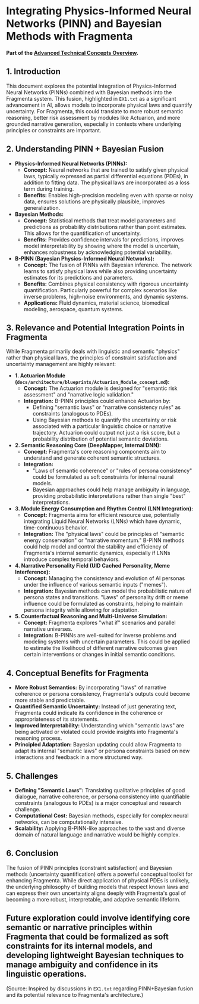 # Integrating Physics-Informed Neural Networks (PINN) and Bayesian Methods with Fragmenta

**Part of the [Advanced Technical Concepts Overview](../advanced_concepts/Advanced_Technical_Concepts_Overview.md).**

## 1. Introduction

This document explores the potential integration of Physics-Informed Neural Networks (PINNs) combined with Bayesian methods into the Fragmenta system. This fusion, highlighted in `EX1.txt` as a significant advancement in AI, allows models to incorporate physical laws and quantify uncertainty. For Fragmenta, this could translate to more robust semantic reasoning, better risk assessment by modules like Actuarion, and more grounded narrative generation, especially in contexts where underlying principles or constraints are important.

## 2. Understanding PINN + Bayesian Fusion

*   **Physics-Informed Neural Networks (PINNs):**
    *   **Concept:** Neural networks that are trained to satisfy given physical laws, typically expressed as partial differential equations (PDEs), in addition to fitting data. The physical laws are incorporated as a loss term during training.
    *   **Benefits:** Enables high-precision modeling even with sparse or noisy data, ensures solutions are physically plausible, improves generalization.
*   **Bayesian Methods:**
    *   **Concept:** Statistical methods that treat model parameters and predictions as probability distributions rather than point estimates. This allows for the quantification of uncertainty.
    *   **Benefits:** Provides confidence intervals for predictions, improves model interpretability by showing where the model is uncertain, enhances robustness by acknowledging potential variability.
*   **B-PINN (Bayesian Physics-Informed Neural Networks):**
    *   **Concept:** The fusion of PINNs with Bayesian inference. The network learns to satisfy physical laws while also providing uncertainty estimates for its predictions and parameters.
    *   **Benefits:** Combines physical consistency with rigorous uncertainty quantification. Particularly powerful for complex scenarios like inverse problems, high-noise environments, and dynamic systems.
    *   **Applications:** Fluid dynamics, material science, biomedical modeling, aerospace, quantum systems.

## 3. Relevance and Potential Integration Points in Fragmenta

While Fragmenta primarily deals with linguistic and semantic "physics" rather than physical laws, the principles of constraint satisfaction and uncertainty management are highly relevant:

*   **1. Actuarion Module (`docs/architecture/blueprints/Actuarion_Module_concept.md`):**
    *   **Concept:** The Actuarion module is designed for "semantic risk assessment" and "narrative logic validation."
    *   **Integration:** B-PINN principles could enhance Actuarion by:
        *   Defining "semantic laws" or "narrative consistency rules" as constraints (analogous to PDEs).
        *   Using Bayesian methods to quantify the uncertainty or risk associated with a particular linguistic choice or narrative trajectory. Actuarion could output not just a risk score, but a probability distribution of potential semantic deviations.
*   **2. Semantic Reasoning Core (DeepMapper, Internal DNN):**
    *   **Concept:** Fragmenta's core reasoning components aim to understand and generate coherent semantic structures.
    *   **Integration:**
        *   "Laws of semantic coherence" or "rules of persona consistency" could be formulated as soft constraints for internal neural models.
        *   Bayesian approaches could help manage ambiguity in language, providing probabilistic interpretations rather than single "best" interpretations.
*   **3. Module Energy Consumption and Rhythm Control (LNN Integration):**
    *   **Concept:** Fragmenta aims for efficient resource use, potentially integrating Liquid Neural Networks (LNNs) which have dynamic, time-continuous behavior.
    *   **Integration:** The "physical laws" could be principles of "semantic energy conservation" or "narrative momentum." B-PINN methods could help model and control the stability and efficiency of Fragmenta's internal semantic dynamics, especially if LNNs introduce complex temporal behaviors.
*   **4. Narrative Personality Field (UID Cached Personality, Meme Interference):**
    *   **Concept:** Managing the consistency and evolution of AI personas under the influence of various semantic inputs ("memes").
    *   **Integration:** Bayesian methods can model the probabilistic nature of persona states and transitions. "Laws" of personality drift or meme influence could be formulated as constraints, helping to maintain persona integrity while allowing for adaptation.
*   **5. Counterfactual Reasoning and Multi-Universe Simulation:**
    *   **Concept:** Fragmenta explores "what if" scenarios and parallel narrative universes.
    *   **Integration:** B-PINNs are well-suited for inverse problems and modeling systems with uncertain parameters. This could be applied to estimate the likelihood of different narrative outcomes given certain interventions or changes in initial semantic conditions.

## 4. Conceptual Benefits for Fragmenta

*   **More Robust Semantics:** By incorporating "laws" of narrative coherence or persona consistency, Fragmenta's outputs could become more stable and predictable.
*   **Quantified Semantic Uncertainty:** Instead of just generating text, Fragmenta could indicate its confidence in the coherence or appropriateness of its statements.
*   **Improved Interpretability:** Understanding which "semantic laws" are being activated or violated could provide insights into Fragmenta's reasoning process.
*   **Principled Adaptation:** Bayesian updating could allow Fragmenta to adapt its internal "semantic laws" or persona constraints based on new interactions and feedback in a more structured way.

## 5. Challenges

*   **Defining "Semantic Laws":** Translating qualitative principles of good dialogue, narrative coherence, or persona consistency into quantifiable constraints (analogous to PDEs) is a major conceptual and research challenge.
*   **Computational Cost:** Bayesian methods, especially for complex neural networks, can be computationally intensive.
*   **Scalability:** Applying B-PINN-like approaches to the vast and diverse domain of natural language and narrative would be highly complex.

## 6. Conclusion

The fusion of PINN principles (constraint satisfaction) and Bayesian methods (uncertainty quantification) offers a powerful conceptual toolkit for enhancing Fragmenta. While direct application of physical PDEs is unlikely, the underlying philosophy of building models that respect known laws and can express their own uncertainty aligns deeply with Fragmenta's goal of becoming a more robust, interpretable, and adaptive semantic lifeform.

Future exploration could involve identifying core semantic or narrative principles within Fragmenta that could be formalized as soft constraints for its internal models, and developing lightweight Bayesian techniques to manage ambiguity and confidence in its linguistic operations.
---
(Source: Inspired by discussions in `EX1.txt` regarding PINN+Bayesian fusion and its potential relevance to Fragmenta's architecture.)
